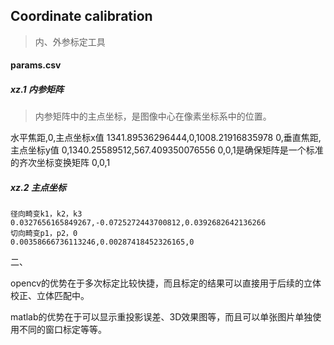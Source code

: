## Coordinate calibration 

> 内、外参标定工具

####  params.csv

##### xz.1 内参矩阵

> 内参矩阵中的主点坐标，是图像中心在像素坐标系中的位置。

水平焦距,0,主点坐标x值
1341.89536296444,0,1008.21916835978
0,垂直焦距,主点坐标y值
0,1340.25589512,567.409350076556
0,0,1是确保矩阵是一个标准的齐次坐标变换矩阵
0,0,1

##### xz.2 主点坐标



```
径向畸变k1，k2，k3
0.0327656165849267,-0.0725272443700812,0.0392682642136266
切向畸变p1，p2，0
0.00358666736113246,0.00287418452326165,0
```



二、

opencv的优势在于多次标定比较快捷，而且标定的结果可以直接用于后续的立体校正、立体匹配中。

matlab的优势在于可以显示重投影误差、3D效果图等，而且可以单张图片单独使用不同的窗口标定等等。